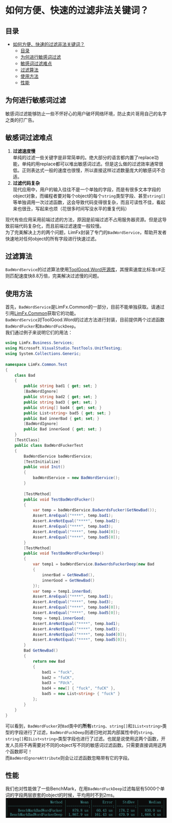 # 如何方便、快速的过滤非法关键词？

<!-- keywords:敏感词过滤;工具;LimFx; -->
<!-- description:很多时候，在用户输入的信息组成的一个请求object中，有很多个字段需要进行敏感词过滤。对每个字段单独调用过滤函数会导致代码复杂。是否有能对任何object一次性进行全字段过滤的方法？ -->

## 目录
- [如何方便、快速的过滤非法关键词？](#如何方便快速的过滤非法关键词)
  - [目录](#目录)
  - [为何进行敏感词过滤](#为何进行敏感词过滤)
  - [敏感词过滤难点](#敏感词过滤难点)
  - [过滤算法](#过滤算法)
  - [使用方法](#使用方法)
  - [性能](#性能)

## 为何进行敏感词过滤
敏感词过滤能够防止一些不怀好心的用户破坏网络环境，防止卖片哥用自己的名字之类的打广告。  
## 敏感词过滤难点  
1. **过滤速度慢**  
    单纯的过滤一些关键字是非常简单的。绝大部分的语言都内置了replace功能，单纯的用replace都可以堆出敏感词过滤。但是这么做的过滤效率通常很低。正则表达式一般的速度也很慢，所以直接这样过滤数量庞大的敏感词不合适。  
2. **过滤代码复杂**  
   现代应用中，用户的输入往往不是一个单独的字段，而是有很多文本字段的object对象，而编程者要对每个object的每个`string`类型字段、甚至`string[]`等单独调用一次过滤函数，这会导致代码变得很复杂，而且可读性不佳，看起来也很丑，写起来也烦（花很多时间写没水平的重复代码）  

现代有些应用采用前端过滤的方法，原因是前端过滤不占用服务器资源。但是这导致前端代码复杂化，而且前端过滤速度一般较慢。  
为了完美解决上方的两个问题，LimFx封装了专门的`BadWordService`，帮助开发者快速地对任何object的所有字段进行快速过滤。  
## 过滤算法
`BadWordService`的过滤算法使用[ToolGood.Word开源库](https://github.com/toolgood/ToolGood.Words)，其搜索速度比标准c#正则匹配速度快8.8万倍，完美解决过滤慢的问题。
## 使用方法
首先，`BadWordService`是LimFx.Common的一部分，目前不能单独获取。请通过引用[LimFx.Common](https://www.nuget.org/packages/LimFx.Common/)获取它的功能。  
`BadWordService`对ToolGood.Word的过滤方法进行封装，目前提供两个过滤函数`BadWordFucker`和`BadWordFuckDeep`。  
我们通过例子来说明它们的用法：  
```cs
using LimFx.Business.Services;
using Microsoft.VisualStudio.TestTools.UnitTesting;
using System.Collections.Generic;

namespace LimFx.Common.Test
{
    class Bad
    {
        public string bad1 { get; set; }
        [BadWordIgnore]
        public string bad2 { get; set; }
        public string bad3 { get; set; }
        public string[] bad4 { get; set; }
        public List<string> bad5 { get; set; }
        public Bad innerBad { get; set; }
        [BadWordIgnore]
        public Bad innerGood { get; set; }
    }
    [TestClass]
    public class BadWordFuckerTest
    {
        BadWordService badWordService;
        [TestInitialize]
        public void Init()
        {
            badWordService = new BadWordService();
        }

        [TestMethod]
        public void TestBadWordFucker()
        {
            var temp = badWordService.BadwordsFucker(GetNewBad());
            Assert.AreEqual("****", temp.bad1);
            Assert.AreNotEqual("****", temp.bad2);
            Assert.AreEqual("****", temp.bad3);
            Assert.AreEqual("****", temp.bad4[0]);
            Assert.AreEqual("****", temp.bad5[0]);
        }
        [TestMethod]
        public void TestBadWordFuckerDeep()
        {
            var temp1 = badWordService.BadwordsFuckerDeep(new Bad 
            { 
                innerBad = GetNewBad(), 
                innerGood = GetNewBad() 
            });
            var temp = temp1.innerBad;
            Assert.AreEqual("****", temp.bad1);
            Assert.AreEqual("****", temp.bad3);
            Assert.AreEqual("****", temp.bad4[0]);
            Assert.AreEqual("****", temp.bad5[0]);
            temp = temp1.innerGood;
            Assert.AreNotEqual("****", temp.bad1);
            Assert.AreNotEqual("****", temp.bad3);
            Assert.AreNotEqual("****", temp.bad4[0]);
            Assert.AreNotEqual("****", temp.bad5[0]);
        }
        Bad GetNewBad()
        {
            return new Bad
            {
                bad1 = "fuck",
                bad2 = "fuCK",
                bad3 = "FUck",
                bad4 = new[] { "fuck", "fuCK" },
                bad5 = new List<string> { "fuck" }
            };
        }
    }
}

```
可以看到，`BadWordFucker`对`Bad`类中的**所有**`string`、`string[]`和`IList<string>`类型的字段进行了过滤，`BadWordFuckDeep`则递归地对其内部属性中的`string`、`string[]`和`IList<string>`类型字段也进行了过滤。也就是说使用这两个函数，开发人员将不再需要对不同的object写不同的敏感词过滤函数。只需要直接调用这两个函数即可！  
而`BadWordIgnoreAttribute`则会让过滤函数忽略带有它的字段。  
## 性能
我们也对性能做了一些BenchMark，在用`BadWordFuckDeep`过滤每层有5000个单词的字段两层嵌套的object的时候，平均用时不到2ms。  
![](2020-06-11-11-30-42.png)




